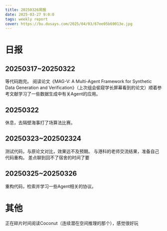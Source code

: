 ```yaml
---
title: 20250326周报
date: 2025-03-27 9:0:0
tags: weekly report
cover: https://bu.dusays.com/2025/04/03/67ee05b69013e.jpg
---
```


# 日报 
## 20250317~20250322
等代码跑完。
阅读论文《MAG-V: A Multi-Agent Framework for Synthetic Data Generation and Verification》（上次组会偷窥学长屏幕看到的论文）顺着参考文献学习了一些数据生成中有关Agent的应用。
## 20250322
休息，去隔壁海事打了场算法比赛。
## 20250323~202502324
测试代码，与原论文对比，效果远不及预期。
与港科的老师交流结果，准备自己代码重构。
差点聊到回不了宿舍的时间了要
## 20250325~20250326
重构代码，检索并学习一些Agent相关的协议。


# 其他
正在碎片时间阅读Coconut（连续潜在空间推理的那个），感觉很好玩